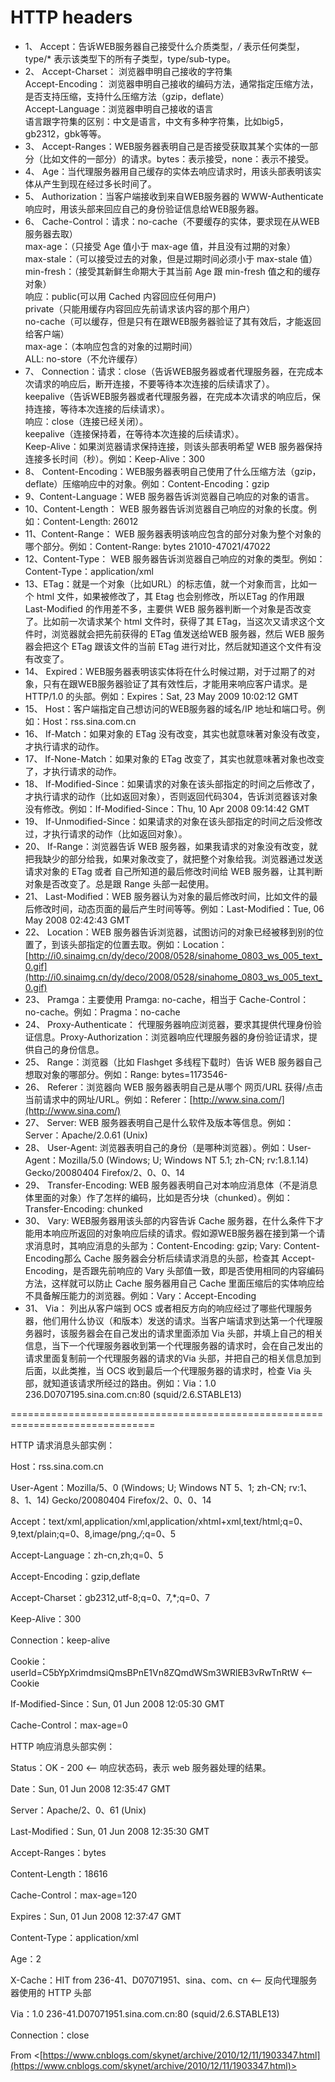 # HTTP headers

   

-   1、 Accept：告诉WEB服务器自己接受什么介质类型，*/* 表示任何类型，type/* 表示该类型下的所有子类型，type/sub-type。
-   2、 Accept-Charset： 浏览器申明自己接收的字符集  
    Accept-Encoding： 浏览器申明自己接收的编码方法，通常指定压缩方法，是否支持压缩，支持什么压缩方法（gzip，deflate）  
    Accept-Language：浏览器申明自己接收的语言  
    语言跟字符集的区别：中文是语言，中文有多种字符集，比如big5，gb2312，gbk等等。
-   3、 Accept-Ranges：WEB服务器表明自己是否接受获取其某个实体的一部分（比如文件的一部分）的请求。bytes：表示接受，none：表示不接受。
-   4、 Age：当代理服务器用自己缓存的实体去响应请求时，用该头部表明该实体从产生到现在经过多长时间了。
-   5、 Authorization：当客户端接收到来自WEB服务器的 WWW-Authenticate 响应时，用该头部来回应自己的身份验证信息给WEB服务器。
-   6、 Cache-Control：请求：no-cache（不要缓存的实体，要求现在从WEB服务器去取）  
    max-age：（只接受 Age 值小于 max-age 值，并且没有过期的对象）  
    max-stale：（可以接受过去的对象，但是过期时间必须小于 max-stale 值）  
    min-fresh：（接受其新鲜生命期大于其当前 Age 跟 min-fresh 值之和的缓存对象）  
    响应：public(可以用 Cached 内容回应任何用户)  
    private（只能用缓存内容回应先前请求该内容的那个用户）  
    no-cache（可以缓存，但是只有在跟WEB服务器验证了其有效后，才能返回给客户端）  
    max-age：（本响应包含的对象的过期时间）  
    ALL: no-store（不允许缓存）
-   7、 Connection：请求：close（告诉WEB服务器或者代理服务器，在完成本次请求的响应后，断开连接，不要等待本次连接的后续请求了）。  
    keepalive（告诉WEB服务器或者代理服务器，在完成本次请求的响应后，保持连接，等待本次连接的后续请求）。  
    响应：close（连接已经关闭）。  
    keepalive（连接保持着，在等待本次连接的后续请求）。  
    Keep-Alive：如果浏览器请求保持连接，则该头部表明希望 WEB 服务器保持连接多长时间（秒）。例如：Keep-Alive：300
-   8、 Content-Encoding：WEB服务器表明自己使用了什么压缩方法（gzip，deflate）压缩响应中的对象。例如：Content-Encoding：gzip
-   9、Content-Language：WEB 服务器告诉浏览器自己响应的对象的语言。
-   10、Content-Length： WEB 服务器告诉浏览器自己响应的对象的长度。例如：Content-Length: 26012
-   11、Content-Range： WEB 服务器表明该响应包含的部分对象为整个对象的哪个部分。例如：Content-Range: bytes 21010-47021/47022
-   12、Content-Type： WEB 服务器告诉浏览器自己响应的对象的类型。例如：Content-Type：application/xml
-   13、ETag：就是一个对象（比如URL）的标志值，就一个对象而言，比如一个 html 文件，如果被修改了，其 Etag 也会别修改，所以ETag 的作用跟 Last-Modified 的作用差不多，主要供 WEB 服务器判断一个对象是否改变了。比如前一次请求某个 html 文件时，获得了其 ETag，当这次又请求这个文件时，浏览器就会把先前获得的 ETag 值发送给WEB 服务器，然后 WEB 服务器会把这个 ETag 跟该文件的当前 ETag 进行对比，然后就知道这个文件有没有改变了。
-   14、 Expired：WEB服务器表明该实体将在什么时候过期，对于过期了的对象，只有在跟WEB服务器验证了其有效性后，才能用来响应客户请求。是 HTTP/1.0 的头部。例如：Expires：Sat, 23 May 2009 10:02:12 GMT
-   15、 Host：客户端指定自己想访问的WEB服务器的域名/IP 地址和端口号。例如：Host：rss.sina.com.cn
-   16、 If-Match：如果对象的 ETag 没有改变，其实也就意味著对象没有改变，才执行请求的动作。
-   17、 If-None-Match：如果对象的 ETag 改变了，其实也就意味著对象也改变了，才执行请求的动作。
-   18、 If-Modified-Since：如果请求的对象在该头部指定的时间之后修改了，才执行请求的动作（比如返回对象），否则返回代码304，告诉浏览器该对象没有修改。例如：If-Modified-Since：Thu, 10 Apr 2008 09:14:42 GMT
-   19、 If-Unmodified-Since：如果请求的对象在该头部指定的时间之后没修改过，才执行请求的动作（比如返回对象）。
-   20、 If-Range：浏览器告诉 WEB 服务器，如果我请求的对象没有改变，就把我缺少的部分给我，如果对象改变了，就把整个对象给我。浏览器通过发送请求对象的 ETag 或者 自己所知道的最后修改时间给 WEB 服务器，让其判断对象是否改变了。总是跟 Range 头部一起使用。
-   21、 Last-Modified：WEB 服务器认为对象的最后修改时间，比如文件的最后修改时间，动态页面的最后产生时间等等。例如：Last-Modified：Tue, 06 May 2008 02:42:43 GMT
-   22、 Location：WEB 服务器告诉浏览器，试图访问的对象已经被移到别的位置了，到该头部指定的位置去取。例如：Location：[http://i0.sinaimg.cn/dy/deco/2008/0528/sinahome_0803_ws_005_text_0.gif](http://i0.sinaimg.cn/dy/deco/2008/0528/sinahome_0803_ws_005_text_0.gif)
-   23、 Pramga：主要使用 Pramga: no-cache，相当于 Cache-Control： no-cache。例如：Pragma：no-cache
-   24、 Proxy-Authenticate： 代理服务器响应浏览器，要求其提供代理身份验证信息。Proxy-Authorization：浏览器响应代理服务器的身份验证请求，提供自己的身份信息。
-   25、 Range：浏览器（比如 Flashget 多线程下载时）告诉 WEB 服务器自己想取对象的哪部分。例如：Range: bytes=1173546-
-   26、 Referer：浏览器向 WEB 服务器表明自己是从哪个 网页/URL 获得/点击 当前请求中的网址/URL。例如：Referer：[http://www.sina.com/](http://www.sina.com/)
-   27、 Server: WEB 服务器表明自己是什么软件及版本等信息。例如：Server：Apache/2.0.61 (Unix)
-   28、 User-Agent: 浏览器表明自己的身份（是哪种浏览器）。例如：User-Agent：Mozilla/5.0 (Windows; U; Windows NT 5.1; zh-CN; rv:1.8.1.14) Gecko/20080404 Firefox/2、0、0、14
-   29、 Transfer-Encoding: WEB 服务器表明自己对本响应消息体（不是消息体里面的对象）作了怎样的编码，比如是否分块（chunked）。例如：Transfer-Encoding: chunked
-   30、 Vary: WEB服务器用该头部的内容告诉 Cache 服务器，在什么条件下才能用本响应所返回的对象响应后续的请求。假如源WEB服务器在接到第一个请求消息时，其响应消息的头部为：Content-Encoding: gzip; Vary: Content-Encoding那么 Cache 服务器会分析后续请求消息的头部，检查其 Accept-Encoding，是否跟先前响应的 Vary 头部值一致，即是否使用相同的内容编码方法，这样就可以防止 Cache 服务器用自己 Cache 里面压缩后的实体响应给不具备解压能力的浏览器。例如：Vary：Accept-Encoding
-   31、 Via： 列出从客户端到 OCS 或者相反方向的响应经过了哪些代理服务器，他们用什么协议（和版本）发送的请求。当客户端请求到达第一个代理服务器时，该服务器会在自己发出的请求里面添加 Via 头部，并填上自己的相关信息，当下一个代理服务器收到第一个代理服务器的请求时，会在自己发出的请求里面复制前一个代理服务器的请求的Via 头部，并把自己的相关信息加到后面，以此类推，当 OCS 收到最后一个代理服务器的请求时，检查 Via 头部，就知道该请求所经过的路由。例如：Via：1.0 236.D0707195.sina.com.cn:80 (squid/2.6.STABLE13)

===============================================================================

HTTP 请求消息头部实例：

Host：rss.sina.com.cn

User-Agent：Mozilla/5、0 (Windows; U; Windows NT 5、1; zh-CN; rv:1、8、1、14) Gecko/20080404 Firefox/2、0、0、14

Accept：text/xml,application/xml,application/xhtml+xml,text/html;q=0、9,text/plain;q=0、8,image/png,*/*;q=0、5

Accept-Language：zh-cn,zh;q=0、5

Accept-Encoding：gzip,deflate

Accept-Charset：gb2312,utf-8;q=0、7,*;q=0、7

Keep-Alive：300

Connection：keep-alive

Cookie：userId=C5bYpXrimdmsiQmsBPnE1Vn8ZQmdWSm3WRlEB3vRwTnRtW &lt;-- Cookie

If-Modified-Since：Sun, 01 Jun 2008 12:05:30 GMT

Cache-Control：max-age=0

HTTP 响应消息头部实例：

Status：OK - 200 &lt;-- 响应状态码，表示 web 服务器处理的结果。

Date：Sun, 01 Jun 2008 12:35:47 GMT

Server：Apache/2、0、61 (Unix)

Last-Modified：Sun, 01 Jun 2008 12:35:30 GMT

Accept-Ranges：bytes

Content-Length：18616

Cache-Control：max-age=120

Expires：Sun, 01 Jun 2008 12:37:47 GMT

Content-Type：application/xml

Age：2

X-Cache：HIT from 236-41、D07071951、sina、com、cn &lt;-- 反向代理服务器使用的 HTTP 头部

Via：1.0 236-41.D07071951.sina.com.cn:80 (squid/2.6.STABLE13)

Connection：close

From <[https://www.cnblogs.com/skynet/archive/2010/12/11/1903347.html](https://www.cnblogs.com/skynet/archive/2010/12/11/1903347.html)>